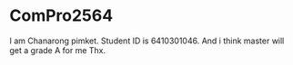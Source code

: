 # ComPro2564

I am Chanarong pimket. Student ID is 6410301046. And i think master will get a grade A for me Thx.
